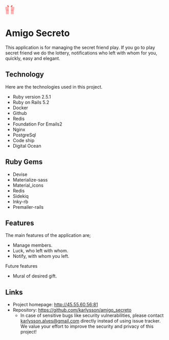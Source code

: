 
![Logo of the project](https://raw.githubusercontent.com/karlysson/amigo_secreto/master/app/assets/images/logo.png)



# Amigo Secreto

This application is for managing the secret friend play.
If you go to play secret friend we do the lottery, notifications who left with whom for you, quickly, easy and elegant.


## Technology 

Here are the technologies used in this project.

* Ruby version  2.5.1
* Ruby on Rails 5.2
* Docker 
* Github
* Redis
* Foundation For Emails2
* Nginx
* PostgreSql
* Code ship
* Digital Ocean

## Ruby Gems

* Devise
* Materialize-sass
* Material_icons
* Redis
* Sidekiq
* Inky-rb
* Premailer-rails


## Features

The main features of the application are;

* Manage members.
* Luck, who left with whom.
* Notify, with whom you left.

Future features

* Mural of desired gift.

## Links

- Project homepage: http://45.55.60.56:81
- Repository: https://github.com/karlysson/amigo_secreto
  - In case of sensitive bugs like security vulnerabilities, please contact
    karlysson.alves@gmail.com directly instead of using issue tracker. We value your effort
    to improve the security and privacy of this project!


